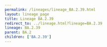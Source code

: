 ```yaml
---
permalink: /lineages/lineage_BA.2.39.html
layout: lineage_page
title: Lineage BA.2.39
redirect_to: ../lineage.html?lineage=BA.2.39
lineage: BA.2.39
parent: BA.2
children: ['BA.2.39']
---
```

